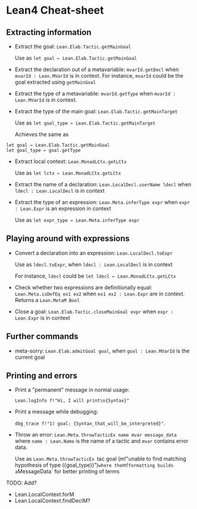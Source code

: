 #  Lean4 Cheat-sheet

##  Extracting information

* Extract the goal: `Lean.Elab.Tactic.getMainGoal`

  Use as `let goal ← Lean.Elab.Tactic.getMainGoal`
* Extract the declaration out of a metavariable: `mvarId.getDecl`
  when `mvarId : Lean.MVarId` is in context.
  For instance, `mvarId` could be the goal extracted using `getMainGoal`
* Extract the type of a metavariable: `mvarId.getType`
  when `mvarId : Lean.MVarId` is in context.
* Extract the type of the main goal: `Lean.Elab.Tactic.getMainTarget`

  Use as `let goal_type ← Lean.Elab.Tactic.getMainTarget`

  Achieves the same as 
```lean
let goal ← Lean.Elab.Tactic.getMainGoal
let goal_type ← goal.getType
```
* Extract local context: `Lean.MonadLCtx.getLCtx`

  Use as `let lctx ← Lean.MonadLCtx.getLCtx`
* Extract the name of a declaration: `Lean.LocalDecl.userName ldecl`
  when `ldecl : Lean.LocalDecl` is in context
* Extract the type of an expression: `Lean.Meta.inferType expr`
  when `expr : Lean.Expr` is an expression in context

  Use as `let expr_type ← Lean.Meta.inferType expr`

##  Playing around with expressions

* Convert a declaration into an expression: `Lean.LocalDecl.toExpr`
  
  Use as `ldecl.toExpr`, when `ldecl : Lean.LocalDecl` is in context
  
  For instance, `ldecl` could be `let ldecl ← Lean.MonadLCtx.getLCtx`
* Check whether two expressions are definitionally equal: `Lean.Meta.isDefEq ex1 ex2`
  when `ex1 ex2 : Lean.Expr` are in context. Returns a `Lean.MetaM Bool`
* Close a goal: `Lean.Elab.Tactic.closeMainGoal expr`
  when `expr : Lean.Expr` is in context

##  Further commands

* meta-sorry: `Lean.Elab.admitGoal goal`, when `goal : Lean.MVarId` is the current goal

##  Printing and errors

* Print a "permanent" message in normal usage:

  `Lean.logInfo f!"Hi, I will print\n{Syntax}"`
* Print a message while debugging:

  `dbg_trace f!"1) goal: {Syntax_that_will_be_interpreted}"`.
* Throw an error: `Lean.Meta.throwTacticEx name mvar message_data`
  where `name : Lean.Name` is the name of a tactic and `mvar` contains error data.
  
  Use as `Lean.Meta.throwTacticEx `tac goal (m!"unable to find matching hypothesis of type ({goal_type})")`
  where the `m!` formatting builds a `MessageData` for better printing of terms

TODO: Add?
* Lean.LocalContext.forM
* Lean.LocalContext.findDeclM?
